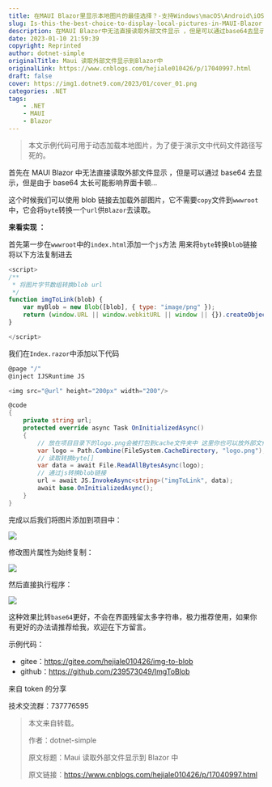 ```yaml
---
title: 在MAUI Blazor里显示本地图片的最佳选择？-支持Windows\macOS\Android\iOS
slug: Is-this-the-best-choice-to-display-local-pictures-in-MAUI-Blazor
description: 在MAUI Blazor中无法直接读取外部文件显示 ，但是可以通过base64去显示，但是由于base64太长可能影响界面卡顿...
date: 2023-01-10 21:59:39
copyright: Reprinted
author: dotnet-simple
originalTitle: Maui 读取外部文件显示到Blazor中
originalLink: https://www.cnblogs.com/hejiale010426/p/17040997.html
draft: false
cover: https://img1.dotnet9.com/2023/01/cover_01.png
categories: .NET
tags: 
    - .NET
    - MAUI
    - Blazor
---
```


> 本文示例代码可用于动态加载本地图片，为了便于演示文中代码文件路径写死的。

首先在 MAUI Blazor 中无法直接读取外部文件显示 ，但是可以通过 base64 去显示，但是由于 base64 太长可能影响界面卡顿...

这个时候我们可以使用 blob 链接去加载外部图片，它不需要`copy`文件到`wwwroot`中，它会将`byte`转换一个`url`供`Blazor`去读取。

**来看实现 ：**

首先第一步在`wwwroot`中的`index.html`添加一个`js`方法 用来将`byte`转换`blob`链接 将以下方法复制进去

```javascript
<script>
/**
 * 将图片字节数组转换blob url
 */
function imgToLink(blob) {
    var myBlob = new Blob([blob], { type: "image/png" });
    return (window.URL || window.webkitURL || window || {}).createObjectURL(myBlob);
}

</script>
```

我们在`Index.razor`中添加以下代码

```csharp
@page "/"
@inject IJSRuntime JS

<img src="@url" height="200px" width="200"/>

@code
{
    private string url;
    protected override async Task OnInitializedAsync()
    {
        // 放在项目目录下的logo.png会被打包到cache文件夹中 这里你也可以放外部文件链接 但是你需要保证再读取前有读取权限负责会报错
        var logo = Path.Combine(FileSystem.CacheDirectory, "logo.png");
        // 读取转换byte[]
        var data = await File.ReadAllBytesAsync(logo);
        // 通过js转换blob链接
        url = await JS.InvokeAsync<string>("imgToLink", data);
        await base.OnInitializedAsync();
    }
}
```

完成以后我们将图片添加到项目中：

![](https://img1.dotnet9.com/2023/01/0101.png)

修改图片属性为始终复制：

![](https://img1.dotnet9.com/2023/01/0102.png)

然后直接执行程序：

![](https://img1.dotnet9.com/2023/01/0103.png)

这种效果比转`base64`更好，不会在界面残留太多字符串，极力推荐使用，如果你有更好的办法请推荐给我，欢迎在下方留言。

示例代码：

- gitee：https://gitee.com/hejiale010426/img-to-blob
- github：https://github.com/239573049/ImgToBlob

来自 token 的分享

技术交流群：737776595

> 本文来自转载。
>
> 作者：dotnet-simple
>
> 原文标题：Maui 读取外部文件显示到 Blazor 中
>
> 原文链接：https://www.cnblogs.com/hejiale010426/p/17040997.html
